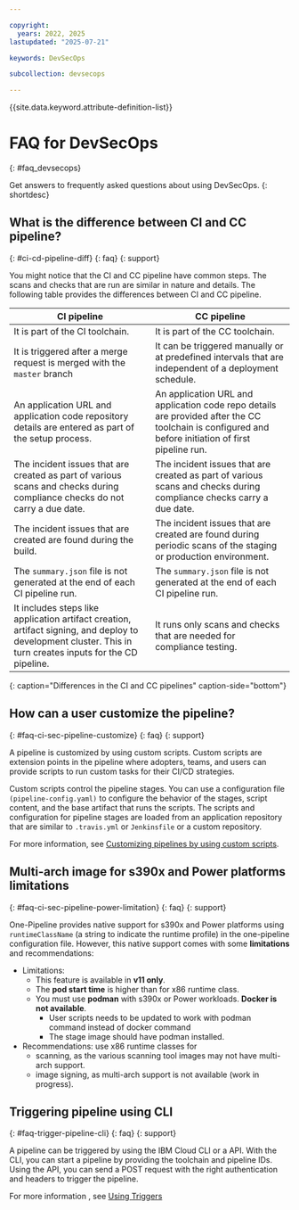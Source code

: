 ```yaml
---

copyright: 
  years: 2022, 2025
lastupdated: "2025-07-21"

keywords: DevSecOps

subcollection: devsecops

---
```


{{site.data.keyword.attribute-definition-list}}

# FAQ for DevSecOps
{: #faq_devsecops}

Get answers to frequently asked questions about using DevSecOps.
{: shortdesc} 



## What is the difference between CI and CC pipeline?
{: #ci-cd-pipeline-diff}
{: faq}
{: support}

You might notice that the CI and CC pipeline have common steps. The scans and checks that are run are similar in nature and details. The following table provides the differences between CI and CC pipeline.

| CI pipeline | CC pipeline |
|---------|------------|
| It is part of the CI toolchain. | It is part of the CC toolchain. |
| It is triggered after a merge request is merged with the `master` branch | It can be triggered manually or at predefined intervals that are independent of a deployment schedule. |
| An application URL and application code repository details are entered as part of the setup process. | An application URL and application code repo details are provided after the CC toolchain is configured and before initiation of first pipeline run. |
| The incident issues that are created as part of various scans and checks during compliance checks do not carry a due date. | The incident issues that are created as part of various scans and checks during compliance checks carry a due date. |
| The incident issues that are created are found during the build. | The incident issues that are created are found during periodic scans of the staging or production environment. |
| The `summary.json` file is not generated at the end of each CI pipeline run. | The `summary.json` file is not generated at the end of each CI pipeline run. |
| It includes steps like application artifact creation, artifact signing, and deploy to development cluster. This in turn creates inputs for the CD pipeline.  | It runs only scans and checks that are needed for compliance testing. |
{: caption="Differences in the CI and CC pipelines" caption-side="bottom"}

## How can a user customize the pipeline?
{: #faq-ci-sec-pipeline-customize}
{: faq}
{: support}

A pipeline is customized by using custom scripts. Custom scripts are extension points in the pipeline where adopters, teams, and users can provide scripts to run custom tasks for their CI/CD strategies.

Custom scripts control the pipeline stages. You can use a configuration file `(pipeline-config.yaml)` to configure the behavior of the stages, script content, and the base artifact that runs the scripts. The scripts and configuration for pipeline stages are loaded from an application repository that are similar to `.travis.yml` or `Jenkinsfile` or a custom repository.

For more information, see [Customizing pipelines by using custom scripts](/docs/devsecops?topic=devsecops-cd-devsecops-pipelines-custom-customize).

## Multi-arch image for s390x and Power platforms limitations
{: #faq-ci-sec-pipeline-power-limitation}
{: faq}
{: support}

One-Pipeline provides native support for s390x and Power platforms using `runtimeClassName` (a string to indicate the runtime profile) in the one-pipeline configuration file.
However, this native support comes with some **limitations** and recommendations:
- Limitations:
    - This feature is available in **v11 only**.
    - The **pod start time** is higher than for x86 runtime class.
    - You must use **podman** with s390x or Power workloads. **Docker is not available**.
      - User scripts needs to be updated to work with podman command instead of docker command
      - The stage image should have podman installed.
- Recommendations: use x86 runtime classes for
    - scanning, as the various scanning tool images may not have multi-arch support.
    - image signing, as multi-arch support is not available (work in progress).

## Triggering pipeline using CLI
{: #faq-trigger-pipeline-cli}
{: faq}
{: support}

A pipeline can be triggered by using the IBM Cloud CLI or a API. 
With the CLI, you can start a pipeline by providing the toolchain and pipeline IDs. Using the API, you can send a POST request with the right authentication and headers to trigger the pipeline.

For more information , see [Using Triggers](/docs/ContinuousDelivery?topic=ContinuousDelivery-tekton-pipelines&interface=api#using-triggers)
